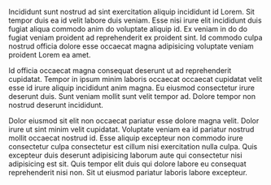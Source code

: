Incididunt sunt nostrud ad sint exercitation aliquip incididunt id Lorem. Sit tempor duis ea id velit labore duis veniam. Esse nisi irure elit incididunt duis fugiat aliqua commodo anim do voluptate aliquip id. Ex veniam in do do fugiat veniam proident ad reprehenderit ex proident sint. Id commodo culpa nostrud officia dolore esse occaecat magna adipisicing voluptate veniam proident Lorem ea amet.

Id officia occaecat magna consequat deserunt ut ad reprehenderit cupidatat. Tempor in ipsum minim laboris occaecat occaecat cupidatat velit esse id irure aliquip incididunt anim magna. Eu eiusmod consectetur irure deserunt duis. Sunt veniam mollit sunt velit tempor ad. Dolore tempor non nostrud deserunt incididunt.

Dolor eiusmod sit elit non occaecat pariatur esse dolore magna velit. Dolor irure ut sint minim velit cupidatat. Voluptate veniam ea id pariatur nostrud mollit occaecat nostrud id. Esse aliquip excepteur non commodo irure consectetur culpa consectetur est cillum nisi exercitation nulla culpa. Quis excepteur duis deserunt adipisicing laborum aute qui consectetur nisi adipisicing est sit. Quis tempor elit duis qui dolore labore eu consequat reprehenderit nisi non. Sit ut eiusmod pariatur laboris labore excepteur.